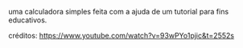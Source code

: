 uma calculadora simples feita com a ajuda de um tutorial para fins educativos.

créditos: https://www.youtube.com/watch?v=93wPYo1pjic&t=2552s